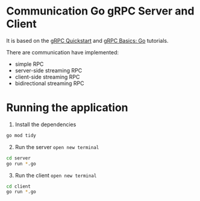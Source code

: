 # Communication Go gRPC Server and Client

It is based on the [gRPC Quickstart](https://grpc.io/docs/quickstart/go.html) and [gRPC Basics: Go](https://grpc.io/docs/tutorials/basic/go.html) tutorials.

There are communication have implemented:
- simple RPC
- server-side streaming RPC
- client-side streaming RPC
- bidirectional streaming RPC

# Running the application

1. Install the dependencies

```bash
go mod tidy
```

2. Run the server
`open new terminal`

```bash
cd server
go run *.go
```

3. Run the client
`open new terminal`

```bash
cd client
go run *.go
```